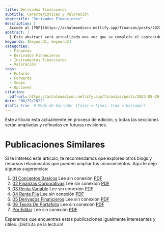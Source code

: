 ```yaml
---
title: Derivados Financieros
subtitle: Características y Valoración
shorttitle: "Derivados Financieros"
description: |
  Accede al [PDF](https://achalmaedison.netlify.app/finanzas/posts/2022-08-29-05-derivados-financieros/index.pdf) completo aquí.
abstract: |
  | Este abstract será actualizado una vez que se complete el contenido final del artículo.
keywords: [keyword1, keyword2]
categories:
  - Finanzas
  - Derivados Financieros
  - Instrumentos Financieros
  - Valoración
tags:
  - Futuros
  - Forwards
  - Swaps
  - Opciones
citation:
  pdf-url: https://achalmaedison.netlify.app/finanzas/posts/2022-08-29-05-derivados-financieros/index.pdf
date: "08/29/2022"
draft: true  # Modo de borrador (false = final, true = borrador)
---
```








Este artículo está actualmente en proceso de edición, y todas las secciones serán ampliadas y refinadas en futuras revisiones.


# Publicaciones Similares

Si te interesó este artículo, te recomendamos que explores otros blogs y recursos relacionados que pueden ampliar tus conocimientos. Aquí te dejo algunas sugerencias:


1. [01 Conceptos Basicos](https://achalmaedison.netlify.app/finanzas/posts/2022-08-01-01-conceptos-basicos) Lee sin conexión [PDF](https://achalmaedison.netlify.app/finanzas/posts/2022-08-01-01-conceptos-basicos/index.pdf)
2. [02 Finanzas Corporativas](https://achalmaedison.netlify.app/finanzas/posts/2022-08-08-02-finanzas-corporativas) Lee sin conexión [PDF](https://achalmaedison.netlify.app/finanzas/posts/2022-08-08-02-finanzas-corporativas/index.pdf)
3. [03 Renta Variable](https://achalmaedison.netlify.app/finanzas/posts/2022-08-15-03-renta-variable) Lee sin conexión [PDF](https://achalmaedison.netlify.app/finanzas/posts/2022-08-15-03-renta-variable/index.pdf)
4. [04 Renta Fija](https://achalmaedison.netlify.app/finanzas/posts/2022-08-22-04-renta-fija) Lee sin conexión [PDF](https://achalmaedison.netlify.app/finanzas/posts/2022-08-22-04-renta-fija/index.pdf)
5. [05 Derivados Financieros](https://achalmaedison.netlify.app/finanzas/posts/2022-08-29-05-derivados-financieros) Lee sin conexión [PDF](https://achalmaedison.netlify.app/finanzas/posts/2022-08-29-05-derivados-financieros/index.pdf)
6. [06 Teoria De Portafolio](https://achalmaedison.netlify.app/finanzas/posts/2022-09-05-06-teoria-de-portafolio) Lee sin conexión [PDF](https://achalmaedison.netlify.app/finanzas/posts/2022-09-05-06-teoria-de-portafolio/index.pdf)
7. [Por Editar](https://achalmaedison.netlify.app/finanzas/posts/2024-03-31-por-editar) Lee sin conexión [PDF](https://achalmaedison.netlify.app/finanzas/posts/2024-03-31-por-editar/index.pdf)


Esperamos que encuentres estas publicaciones igualmente interesantes y útiles. ¡Disfruta de la lectura!

